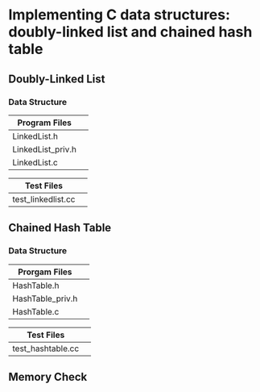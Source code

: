 # Implementing C data structures: doubly-linked list and chained hash table
## Doubly-Linked List
### Data Structure
| Program Files | |
| --- | --- |
| LinkedList.h | |
| LinkedList_priv.h | |
| LinkedList.c | |
  
| Test Files | |
| --- | --- |
| test_linkedlist.cc | |
## Chained Hash Table
### Data Structure
| Prorgam Files |  |
| --- | --- |
| HashTable.h | | 
| HashTable_priv.h | |
| HashTable.c | |
  
| Test Files | |
| --- | --- |
| test_hashtable.cc | 

## Memory Check
